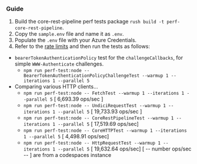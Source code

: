 ### Guide

1. Build the core-rest-pipeline perf tests package `rush build -t perf-core-rest-pipeline`.
2. Copy the `sample.env` file and name it as `.env`.
3. Populate the `.env` file with your Azure Credentials.
4. Refer to the [rate limits](https://docs.microsoft.com/azure/active-directory/enterprise-users/directory-service-limits-restrictions) and then run the tests as follows:

- `bearerTokenAuthenticationPolicy` test for the `challengeCallbacks`, for simple `WWW-Authenticate` challenges.
  - `npm run perf-test:node -- BearerTokenAuthenticationPolicyChallengeTest --warmup 1 --iterations 1 --parallel 5`
- Comparing various HTTP clients...
  - `npm run perf-test:node -- FetchTest --warmup 1 --iterations 1 --parallel 5` [ 6,693.39 ops/sec ]
  - `npm run perf-test:node -- UndiciRequestTest --warmup 1 --iterations 1 --parallel 5` [ 19,733.93 ops/sec ]
  - `npm run perf-test:node -- CoreRestPipelineTest --warmup 1 --iterations 1 --parallel 5` [ 17,519.69 ops/sec]
  - `npm run perf-test:node -- CoreHTTPTest --warmup 1 --iterations 1 --parallel 5` [ 4,498.91 ops/sec]
  - `npm run perf-test:node -- HttpRequestTest --warmup 1 --iterations 1 --parallel 5` [ 19,632.64 ops/sec]
    [ -- number ops/sec -- ] are from a codespaces instance